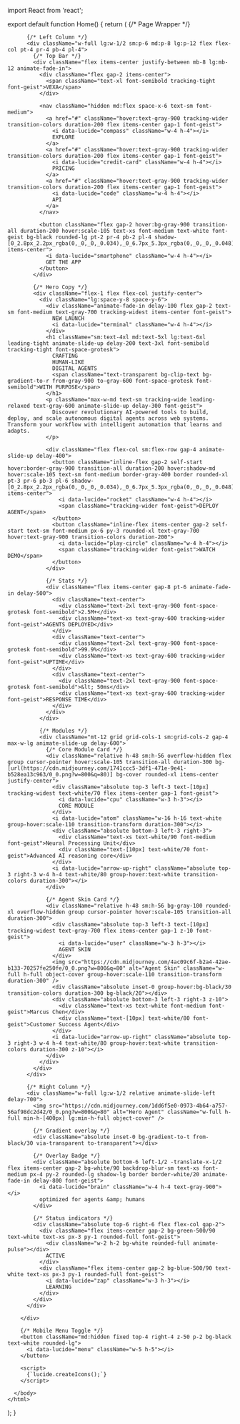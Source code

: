 import React from 'react';

export default function Home() {
  return (
    <html lang="en" className="h-full antialiased scroll-smooth">
      <head>
        <meta charSet="UTF-8" />
        <meta name="viewport" content="width=device-width, initial-scale=1.0" />
        <title>Vexa • Digital Agents</title>
        <link rel="preconnect" href="https://fonts.googleapis.com" />
        <link rel="preconnect" href="https://fonts.gstatic.com" crossOrigin="" />
        <link href="https://fonts.googleapis.com/css2?family=Inter:wght@400;500;600;700;800&display=swap" rel="stylesheet" />
        <script src="https://cdn.tailwindcss.com"></script>
        <script src="https://unpkg.com/lucide@latest"></script>
        <style>
          {`
          body{font-family:'Inter',sans-serif;}
          .animate-fade-in { animation: fadeIn 0.8s ease-out forwards; opacity: 0; }
          .animate-slide-up { animation: slideUp 0.8s ease-out forwards; opacity: 0; transform: translateY(20px); }
          .animate-slide-left { animation: slideLeft 0.8s ease-out forwards; opacity: 0; transform: translateX(20px); }
          @keyframes fadeIn { to { opacity: 1; } }
          @keyframes slideUp { to { opacity: 1; transform: translateY(0); } }
          @keyframes slideLeft { to { opacity: 1; transform: translateX(0); } }
          .delay-100 { animation-delay: 100ms; }
          .delay-200 { animation-delay: 200ms; }
          .delay-300 { animation-delay: 300ms; }
          .delay-400 { animation-delay: 400ms; }
          .delay-500 { animation-delay: 500ms; }
          .delay-600 { animation-delay: 600ms; }
          .delay-700 { animation-delay: 700ms; }
          .delay-800 { animation-delay: 800ms; }
          `}
        </style>
        <link id="all-fonts-link-font-geist" rel="stylesheet" href="https://fonts.googleapis.com/css2?family=Geist:wght@300;400;500;600;700&display=swap" />
        <style id="all-fonts-style-font-geist">{`.font-geist { font-family: 'Geist', sans-serif !important; }`}</style>
        <link id="all-fonts-link-font-roboto" rel="stylesheet" href="https://fonts.googleapis.com/css2?family=Roboto:wght@300;400;500;600;700&display=swap" />
        <style id="all-fonts-style-font-roboto">{`.font-roboto { font-family: 'Roboto', sans-serif !important; }`}</style>
        <link id="all-fonts-link-font-montserrat" rel="stylesheet" href="https://fonts.googleapis.com/css2?family=Montserrat:wght@300;400;500;600;700&display=swap" />
        <style id="all-fonts-style-font-montserrat">{`.font-montserrat { font-family: 'Montserrat', sans-serif !important; }`}</style>
        <link id="all-fonts-link-font-poppins" rel="stylesheet" href="https://fonts.googleapis.com/css2?family=Poppins:wght@300;400;500;600;700&display=swap" />
        <style id="all-fonts-style-font-poppins">{`.font-poppins { font-family: 'Poppins', sans-serif !important; }`}</style>
        <link id="all-fonts-link-font-playfair" rel="stylesheet" href="https://fonts.googleapis.com/css2?family=Playfair+Display:wght@400;500;600;700;900&display=swap" />
        <style id="all-fonts-style-font-playfair">{`.font-playfair { font-family: 'Playfair Display', serif !important; }`}</style>
        <link id="all-fonts-link-font-instrument-serif" rel="stylesheet" href="https://fonts.googleapis.com/css2?family=Instrument+Serif:wght@400;500;600;700&display=swap" />
        <style id="all-fonts-style-font-instrument-serif">{`.font-instrument-serif { font-family: 'Instrument Serif', serif !important; }`}</style>
        <link id="all-fonts-link-font-merriweather" rel="stylesheet" href="https://fonts.googleapis.com/css2?family=Merriweather:wght@300;400;700;900&display=swap" />
        <style id="all-fonts-style-font-merriweather">{`.font-merriweather { font-family: 'Merriweather', serif !important; }`}</style>
        <link id="all-fonts-link-font-bricolage" rel="stylesheet" href="https://fonts.googleapis.com/css2?family=Bricolage+Grotesque:wght@300;400;500;600;700&display=swap" />
        <style id="all-fonts-style-font-bricolage">{`.font-bricolage { font-family: 'Bricolage Grotesque', sans-serif !important; }`}</style>
        <link id="all-fonts-link-font-jakarta" rel="stylesheet" href="https://fonts.googleapis.com/css2?family=Plus+Jakarta+Sans:wght@300;400;500;600;700;800&display=swap" />
        <style id="all-fonts-style-font-jakarta">{`.font-jakarta { font-family: 'Plus Jakarta Sans', sans-serif !important; }`}</style>
        <link id="all-fonts-link-font-manrope" rel="stylesheet" href="https://fonts.googleapis.com/css2?family=Manrope:wght@300;400;500;600;700;800&display=swap" />
        <style id="all-fonts-style-font-manrope">{`.font-manrope { font-family: 'Manrope', sans-serif !important; }`}</style>
        <link id="all-fonts-link-font-space-grotesk" rel="stylesheet" href="https://fonts.googleapis.com/css2?family=Space+Grotesk:wght@300;400;500;600;700&display=swap" />
        <style id="all-fonts-style-font-space-grotesk">{`.font-space-grotesk { font-family: 'Space Grotesk', sans-serif !important; }`}</style>
        <link id="all-fonts-link-font-work-sans" rel="stylesheet" href="https://fonts.googleapis.com/css2?family=Work+Sans:wght@300;400;500;600;700;800&display=swap" />
        <style id="all-fonts-style-font-work-sans">{`.font-work-sans { font-family: 'Work Sans', sans-serif !important; }`}</style>
        <link id="all-fonts-link-font-pt-serif" rel="stylesheet" href="https://fonts.googleapis.com/css2?family=PT+Serif:wght@400;700&display=swap" />
        <style id="all-fonts-style-font-pt-serif">{`.font-pt-serif { font-family: 'PT Serif', serif !important; }`}</style>
        <link id="all-fonts-link-font-geist-mono" rel="stylesheet" href="https://fonts.googleapis.com/css2?family=Geist+Mono:wght@300;400;500;600;700&display=swap" />
        <style id="all-fonts-style-font-geist-mono">{`.font-geist-mono { font-family: 'Geist Mono', monospace !important; }`}</style>
        <link id="all-fonts-link-font-space-mono" rel="stylesheet" href="https://fonts.googleapis.com/css2?family=Space+Mono:wght@400;700&display=swap" />
        <style id="all-fonts-style-font-space-mono">{`.font-space-mono { font-family: 'Space Mono', monospace !important; }`}</style>
        <link id="all-fonts-link-font-quicksand" rel="stylesheet" href="https://fonts.googleapis.com/css2?family=Quicksand:wght@300;400;500;600;700&display=swap" />
        <style id="all-fonts-style-font-quicksand">{`.font-quicksand { font-family: 'Quicksand', sans-serif !important; }`}</style>
        <link id="all-fonts-link-font-nunito" rel="stylesheet" href="https://fonts.googleapis.com/css2?family=Nunito:wght@300;400;500;600;700;800&display=swap" />
        <style id="all-fonts-style-font-nunito">{`.font-nunito { font-family: 'Nunito', sans-serif !important; }`}</style>
      </head>
      <body className="min-h-screen">
        {/* Page Wrapper */}
        <div className="min-h-screen w-full flex flex-col lg:flex-row relative max-w-7xl bg-white mt-8 mr-auto mb-8 ml-auto shadow-2xl rounded-3xl overflow-hidden">
          
          {/* Left Column */}
          <div className="w-full lg:w-1/2 sm:p-6 md:p-8 lg:p-12 flex flex-col pt-4 pr-4 pb-4 pl-4">
            {/* Top Bar */}
            <div className="flex items-center justify-between mb-8 lg:mb-12 animate-fade-in">
              <div className="flex gap-2 items-center">
                <span className="text-xl font-semibold tracking-tight font-geist">VEXA</span>
              </div>

              <nav className="hidden md:flex space-x-6 text-sm font-medium">
                <a href="#" className="hover:text-gray-900 tracking-wider transition-colors duration-200 flex items-center gap-1 font-geist">
                  <i data-lucide="compass" className="w-4 h-4"></i>
                  EXPLORE
                </a>
                <a href="#" className="hover:text-gray-900 tracking-wider transition-colors duration-200 flex items-center gap-1 font-geist">
                  <i data-lucide="credit-card" className="w-4 h-4"></i>
                  PRICING
                </a>
                <a href="#" className="hover:text-gray-900 tracking-wider transition-colors duration-200 flex items-center gap-1 font-geist">
                  <i data-lucide="code" className="w-4 h-4"></i>
                  API
                </a>
              </nav>

              <button className="flex gap-2 hover:bg-gray-900 transition-all duration-200 hover:scale-105 text-xs font-medium text-white font-geist bg-black rounded-lg pt-2 pr-4 pb-2 pl-4 shadow-[0_2.8px_2.2px_rgba(0,_0,_0,_0.034),_0_6.7px_5.3px_rgba(0,_0,_0,_0.048),_0_12.5px_10px_rgba(0,_0,_0,_0.06),_0_22.3px_17.9px_rgba(0,_0,_0,_0.072),_0_41.8px_33.4px_rgba(0,_0,_0,_0.086),_0_100px_80px_rgba(0,_0,_0,_0.12)] items-center">
                <i data-lucide="smartphone" className="w-4 h-4"></i>
                GET THE APP
              </button>
            </div>

            {/* Hero Copy */}
            <div className="flex-1 flex flex-col justify-center">
              <div className="lg:space-y-8 space-y-6">
                <div className="animate-fade-in delay-100 flex gap-2 text-sm font-medium text-gray-700 tracking-widest items-center font-geist">
                  NEW LAUNCH
                  <i data-lucide="terminal" className="w-4 h-4"></i>
                </div>
                <h1 className="sm:text-4xl md:text-5xl lg:text-6xl leading-tight animate-slide-up delay-200 text-3xl font-semibold tracking-tight font-space-grotesk">
                  CRAFTING 
                  HUMAN-LIKE 
                  DIGITAL AGENTS 
                  <span className="text-transparent bg-clip-text bg-gradient-to-r from-gray-900 to-gray-600 font-space-grotesk font-semibold">WITH PURPOSE</span>
                </h1>
                <p className="max-w-md text-sm tracking-wide leading-relaxed text-gray-600 animate-slide-up delay-300 font-geist">
                  Discover revolutionary AI-powered tools to build, deploy, and scale autonomous digital agents across web systems. Transform your workflow with intelligent automation that learns and adapts.
                </p>

                <div className="flex flex-col sm:flex-row gap-4 animate-slide-up delay-400">
                  <button className="inline-flex gap-2 self-start hover:border-gray-900 transition-all duration-200 hover:shadow-md hover:scale-105 text-sm font-medium border-gray-400 border rounded-xl pt-3 pr-6 pb-3 pl-6 shadow-[0_2.8px_2.2px_rgba(0,_0,_0,_0.034),_0_6.7px_5.3px_rgba(0,_0,_0,_0.048),_0_12.5px_10px_rgba(0,_0,_0,_0.06),_0_22.3px_17.9px_rgba(0,_0,_0,_0.072),_0_41.8px_33.4px_rgba(0,_0,_0,_0.086),_0_100px_80px_rgba(0,_0,_0,_0.12)] items-center">
                    <i data-lucide="rocket" className="w-4 h-4"></i>
                    <span className="tracking-wider font-geist">DEPLOY AGENT</span>
                  </button>
                  <button className="inline-flex items-center gap-2 self-start text-sm font-medium px-6 py-3 rounded-xl text-gray-700 hover:text-gray-900 transition-colors duration-200">
                    <i data-lucide="play-circle" className="w-4 h-4"></i>
                    <span className="tracking-wider font-geist">WATCH DEMO</span>
                  </button>
                </div>

                {/* Stats */}
                <div className="flex items-center gap-8 pt-6 animate-fade-in delay-500">
                  <div className="text-center">
                    <div className="text-2xl text-gray-900 font-space-grotesk font-semibold">2.5M+</div>
                    <div className="text-xs text-gray-600 tracking-wider font-geist">AGENTS DEPLOYED</div>
                  </div>
                  <div className="text-center">
                    <div className="text-2xl text-gray-900 font-space-grotesk font-semibold">99.9%</div>
                    <div className="text-xs text-gray-600 tracking-wider font-geist">UPTIME</div>
                  </div>
                  <div className="text-center">
                    <div className="text-2xl text-gray-900 font-space-grotesk font-semibold">&lt; 50ms</div>
                    <div className="text-xs text-gray-600 tracking-wider font-geist">RESPONSE TIME</div>
                  </div>
                </div>
              </div>

              {/* Modules */}
              <div className="mt-12 grid grid-cols-1 sm:grid-cols-2 gap-4 max-w-lg animate-slide-up delay-600">
                {/* Core Module Card */}
                <div className="relative h-48 sm:h-56 overflow-hidden flex group cursor-pointer hover:scale-105 transition-all duration-300 bg-[url(https://cdn.midjourney.com/1741ccc5-3df1-471e-9e41-b528ea13c963/0_0.png?w=800&q=80)] bg-cover rounded-xl items-center justify-center">
                  <div className="absolute top-3 left-3 text-[10px] tracking-widest text-white/70 flex items-center gap-1 font-geist">
                    <i data-lucide="cpu" className="w-3 h-3"></i>
                    CORE MODULE
                  </div>
                  <i data-lucide="atom" className="w-16 h-16 text-white group-hover:scale-110 transition-transform duration-300"></i>
                  <div className="absolute bottom-3 left-3 right-3">
                    <div className="text-xs text-white/90 font-medium font-geist">Neural Processing Unit</div>
                    <div className="text-[10px] text-white/70 font-geist">Advanced AI reasoning core</div>
                  </div>
                  <i data-lucide="arrow-up-right" className="absolute top-3 right-3 w-4 h-4 text-white/80 group-hover:text-white transition-colors duration-300"></i>
                </div>
                
                {/* Agent Skin Card */}
                <div className="relative h-48 sm:h-56 bg-gray-100 rounded-xl overflow-hidden group cursor-pointer hover:scale-105 transition-all duration-300">
                  <div className="absolute top-3 left-3 text-[10px] tracking-widest text-gray-700 flex items-center gap-1 z-10 font-geist">
                    <i data-lucide="user" className="w-3 h-3"></i>
                    AGENT SKIN
                  </div>
                  <img src="https://cdn.midjourney.com/4ac09c6f-b2a4-42ae-b133-70257fe250fe/0_0.png?w=800&q=80" alt="Agent Skin" className="w-full h-full object-cover group-hover:scale-110 transition-transform duration-300" />
                  <div className="absolute inset-0 group-hover:bg-black/30 transition-colors duration-300 bg-black/20"></div>
                  <div className="absolute bottom-3 left-3 right-3 z-10">
                    <div className="text-xs text-white font-medium font-geist">Marcus Chen</div>
                    <div className="text-[10px] text-white/80 font-geist">Customer Success Agent</div>
                  </div>
                  <i data-lucide="arrow-up-right" className="absolute top-3 right-3 w-4 h-4 text-white/80 group-hover:text-white transition-colors duration-300 z-10"></i>
                </div>
              </div>
            </div>
          </div>

          {/* Right Column */}
          <div className="w-full lg:w-1/2 relative animate-slide-left delay-700">
            <img src="https://cdn.midjourney.com/1dd6f5e0-0973-4b64-a757-56af98dc2d42/0_0.png?w=800&q=80" alt="Hero Agent" className="w-full h-full min-h-[400px] lg:min-h-full object-cover" />
            
            {/* Gradient overlay */}
            <div className="absolute inset-0 bg-gradient-to-t from-black/30 via-transparent to-transparent"></div>

            {/* Overlay Badge */}
            <div className="absolute bottom-6 left-1/2 -translate-x-1/2 flex items-center gap-2 bg-white/90 backdrop-blur-sm text-xs font-medium px-4 py-2 rounded-lg shadow-lg border border-white/20 animate-fade-in delay-800 font-geist">
              <i data-lucide="brain" className="w-4 h-4 text-gray-900"></i>
              optimized for agents &amp; humans
            </div>

            {/* Status indicators */}
            <div className="absolute top-6 right-6 flex flex-col gap-2">
              <div className="flex items-center gap-2 bg-green-500/90 text-white text-xs px-3 py-1 rounded-full font-geist">
                <div className="w-2 h-2 bg-white rounded-full animate-pulse"></div>
                ACTIVE
              </div>
              <div className="flex items-center gap-2 bg-blue-500/90 text-white text-xs px-3 py-1 rounded-full font-geist">
                <i data-lucide="zap" className="w-3 h-3"></i>
                LEARNING
              </div>
            </div>
          </div>

        </div>

        {/* Mobile Menu Toggle */}
        <button className="md:hidden fixed top-4 right-4 z-50 p-2 bg-black text-white rounded-lg">
          <i data-lucide="menu" className="w-5 h-5"></i>
        </button>

        <script>
          {`lucide.createIcons();`}
        </script>

      </body>
    </html>
  );
}
